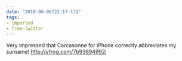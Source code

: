 ```yaml
---
date: "2010-06-06T22:17:17Z"
tags:
- imported
- from-twitter
---
```

Very impressed that Carcasonne for iPhone correctly abbreviates my surname\!  http://yfrog.com/7b93894992j
